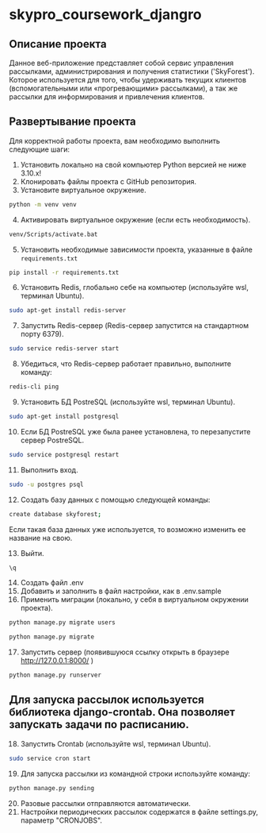 # skypro_coursework_djangro

## Описание проекта
Данное веб-приложение представляет собой сервис управления рассылками, администрирования и получения статистики ('SkyForest').
Которое используется для того, чтобы удерживать текущих клиентов (вспомогательными или «прогревающими» рассылками), 
а так же рассылки для информирования и привлечения клиентов.

## Развертывание проекта
Для корректной работы проекта, вам необходимо выполнить следующие шаги:

1) Установить локально на свой компьютер Python версией не ниже 3.10.x!
2) Клонировать файлы проекта с GitHub репозитория.
3) Установите виртуальное окружение.
```bash
python -m venv venv 
```
4) Активировать виртуальное окружение (если есть необходимость).
```bash
venv/Scripts/activate.bat 
```
5) Установить необходимые зависимости проекта, указанные в файле `requirements.txt`
```bash
pip install -r requirements.txt
```
6) Установить Redis, глобально себе на компьютер (используйте wsl, терминал Ubuntu).
```bash
sudo apt-get install redis-server
```
7) Запустить Redis-сервер (Redis-сервер запустится на стандартном порту 6379).
```bash
sudo service redis-server start
```
8) Убедиться, что Redis-сервер работает правильно, выполните команду:
```bash
redis-cli ping
```
9) Установить БД PostreSQL (используйте wsl, терминал Ubuntu).
```bash
sudo apt-get install postgresql
```
10) Если БД PostreSQL уже была ранее установлена, то перезапустите сервер PostreSQL.
```bash
sudo service postgresql restart
```
11) Выполнить вход.
```bash
sudo -u postgres psql
```
12) Создать базу данных с помощью следующей команды:
```bash
create database skyforest;
```
Если такая база данных уже используется, то возможно изменить ее название на свою.

13) Выйти.
```bash
\q
```
14) Создать файл .env
15) Добавить и заполнить в файл настройки, как в .env.sample
16) Применить миграции (локально, у себя в виртуальном окружении проекта).
```bash
python manage.py migrate users
```
```bash
python manage.py migrate
```
17) Запустить сервер (появившуюся ссылку открыть в браузере  http://127.0.0.1:8000/ )
```bash
python manage.py runserver
```
## Для запуска рассылок используется библиотека django-crontab. Она позволяет запускать задачи по расписанию.
18) Запустить Crontab (используйте wsl, терминал Ubuntu).
```bash
sudo service cron start
```
19) Для запуска рассылки из командной строки используйте команду:
```bash
python manage.py sending
```
20) Разовые рассылки отправляются автоматически.
21) Настройки периодических рассылок содержатся в файле settings.py, параметр "CRONJOBS".
